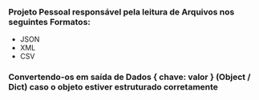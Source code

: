 ### Projeto Pessoal responsável pela leitura de Arquivos nos seguintes Formatos:

- JSON
- XML
- CSV

### Convertendo-os em saída de Dados { chave: valor } (Object / Dict) caso o objeto estiver estruturado corretamente
